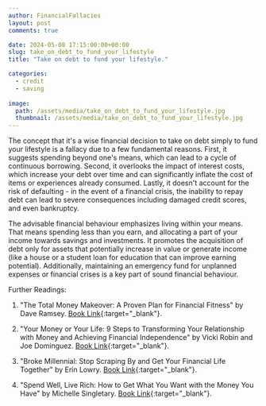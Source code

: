 ```yaml
---
author: FinancialFallacies
layout: post
comments: true

date: 2024-05-08 17:15:00:00+00:00  
slug: take_on_debt_to_fund_your_lifestyle
title: "Take on debt to fund your lifestyle."

categories:
  - credit
  - saving
  
image:
  path: /assets/media/take_on_debt_to_fund_your_lifestyle.jpg
  thumbnail: /assets/media/take_on_debt_to_fund_your_lifestyle.jpg
---
```


The concept that it's a wise financial decision to take on debt simply to fund your lifestyle is a fallacy due to a few fundamental reasons. First, it suggests spending beyond one's means, which can lead to a cycle of continuous borrowing. Second, it overlooks the impact of interest costs, which increase your debt over time and can significantly inflate the cost of items or experiences already consumed. Lastly, it doesn't account for the risk of defaulting - in the event of a financial crisis, the inability to repay debt can lead to severe consequences including damaged credit scores, and even bankruptcy. 

The advisable financial behaviour emphasizes living within your means. That means spending less than you earn, and allocating a part of your income towards savings and investments. It promotes the acquisition of debt only for assets that potentially increase in value or generate income (like a house or a student loan for education that can improve earning potential). Additionally, maintaining an emergency fund for unplanned expenses or financial crises is a key part of sound financial behaviour. 

Further Readings: 

1. "The Total Money Makeover: A Proven Plan for Financial Fitness" by Dave Ramsey. [Book Link](https://www.amazon.com/Total-Money-Makeover-Classic-Financial/dp/1595555277/ref=nosim?tag=financialfall-20){:target="_blank"}. 

2. "Your Money or Your Life: 9 Steps to Transforming Your Relationship with Money and Achieving Financial Independence" by Vicki Robin and Joe Dominguez. [Book Link](https://www.amazon.com/Your-Money-Life-Transforming-Relationship/dp/0143115766/ref=nosim?tag=financialfall-20){:target="_blank"}. 

3. "Broke Millennial: Stop Scraping By and Get Your Financial Life Together" by Erin Lowry. [Book Link](https://www.amazon.com/Broke-Millennial-Scraping-Financial-Together/dp/0143130404/ref=nosim?tag=financialfall-20){:target="_blank"}. 

4. "Spend Well, Live Rich: How to Get What You Want with the Money You Have" by Michelle Singletary. [Book Link](https://www.amazon.com/Spend-previously-published-Mantras-Richer/dp/0375759042/ref=nosim?tag=financialfall-20){:target="_blank"}. 
